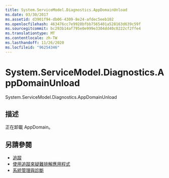 ```yaml
---
title: System.ServiceModel.Diagnostics.AppDomainUnload
ms.date: 03/30/2017
ms.assetid: d3901f94-db06-4309-8e24-afdec5eeb102
ms.openlocfilehash: 463476cc7e9928bfbb7565401a528163d639c59f
ms.sourcegitcommit: bc293b14af795e0e999e3304dd40c0222cf2ffe4
ms.translationtype: MT
ms.contentlocale: zh-TW
ms.lasthandoff: 11/26/2020
ms.locfileid: "96254346"
---
```

# <a name="systemservicemodeldiagnosticsappdomainunload"></a>System.ServiceModel.Diagnostics.AppDomainUnload

System.ServiceModel.Diagnostics.AppDomainUnload  
  
## <a name="description"></a>描述  

 正在卸載 AppDomain。  
  
## <a name="see-also"></a>另請參閱

- [追蹤](index.md)
- [使用追蹤來疑難排解應用程式](using-tracing-to-troubleshoot-your-application.md)
- [系統管理與診斷](../index.md)
